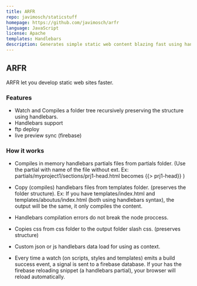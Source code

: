 ```yaml
---
title: ARFR
repo: javimosch/staticstuff
homepage: https://github.com/javimosch/arfr
language: JavaScript
license: Apache
templates: Handlebars
description: Generates simple static web content blazing fast using handlebars templates.
---
```


## ARFR

ARFR let you develop static web sites faster.

### Features

 - Watch and Compiles a folder tree recursively preserving the structure using handlebars.
 - Handlebars support
 - ftp deploy
 - live preview sync (firebase)

### How it works

 - Compiles in memory handlebars partials files from partials folder. (Use the partial with name of the file without ext. Ex: partials/myproject1/sections/prj1-head.html becomes {{> prj1-head}} )

 - Copy (compiles) handlebars files from templates folder. (preserves the folder structure). Ex: If you have templates/index.html and templates/aboutus/index.html (both using handlebars syntax), the output will be the same, it only compiles the content.

 - Handlebars compilation errors do not break the node proccess.

 - Copies css from css folder to the output folder slash css. (preserves structure)

 - Custom json or js handlebars data load for using as context.

 - Every time a watch (on scripts, styles and templates) emits a build success event, a signal is sent to a firebase database. If your has the firebase reloading snippet (a handlebars partial), your browser will reload automatically.
